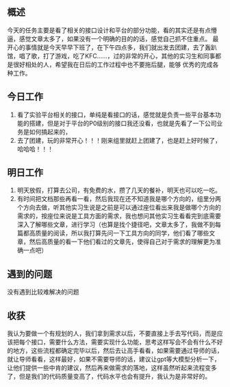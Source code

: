 ## 概述
今天的任务主要是看了相关的接口设计和平台的部分功能，看的其实还是有点懵逼，感觉文章太多了，如果没有一个明确的目的的话，感觉自己抓不住重点。
最开心的事情就是今天早早下班了，在下午四点多，我们就出发去团建，去了轰趴馆，唱了歌，打了游戏，吃了KFC......，过的非常的开心，其他的实习生和同事都是很好相处的人，希望我在日后的工作过程中也不要拖后腿，能够 优秀的完成各种工作。
## 今日工作
1. 看了实验平台相关的接口，单纯是看接口的话，感觉就是负责一些平台基本功能的搭建，但是对于平台的P0级别的接口我还没看，也就是先看了一下公司业务是如何搞起来的，
2. 去了团建，玩的非常开心！！！刚来组里就赶上团建了，也是赶上好时候了，哈哈哈！！！
## 明日工作
1. 明天放假，打算去公司，有免费的水，攒了几天的餐补，明天也可以吃一吃。
2. 有时间把文档那些再看一看，然后我现在还不知道我是哪个方向的，组里分两个方向去做，听其他实习生说是之前是可以通过座位看出来我是做哪个方向的需求的，按座位来说是工具方面的需求，我也想问其他实习生看看完到底需要深入了解哪些文章，进行学习（也算是找个捷径吧，文章太多了，我做不到每篇都高质量的阅读，所以我打算先问一下工具方向的同学，他们看了哪些文章，然后高质量的看一下他们看过的文章先，使得自己对于需求的理解更为准确一点吧）

## 遇到的问题
没有遇到比较难解决的问题

## 收获
我认为要做一个有规划的人，我们拿到需求以后，不要直接上手去写代码，而是应该把每个接口，需要什么方法，需要实现什么功能，思考这样写会不会有什么不好的地方，这些流程都确定完毕以后，然后去让高手看看，如果需要通过导师的话，就让导师看看，这样最好，如果不需要导师的话，建议让gpt等大模型分析一下，让他们提供一些中肯的建议，然后再来做需求的落地，这样虽然听起来流程变多了，但是我们的代码质量变高了，代码水平也会有提升，我认为是非常好的。
